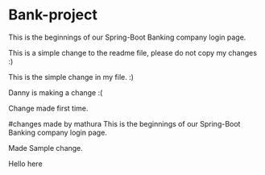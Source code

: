 # Bank-project

This is the beginnings of our Spring-Boot Banking company login page.

This is a simple change to the readme file, please do not copy my changes :)

This is the simple change in my file. :)

Danny is making a change :( 

Change made first time.

#changes made by mathura
This is the beginnings of our Spring-Boot Banking company login page.

Made Sample change.

Hello here

